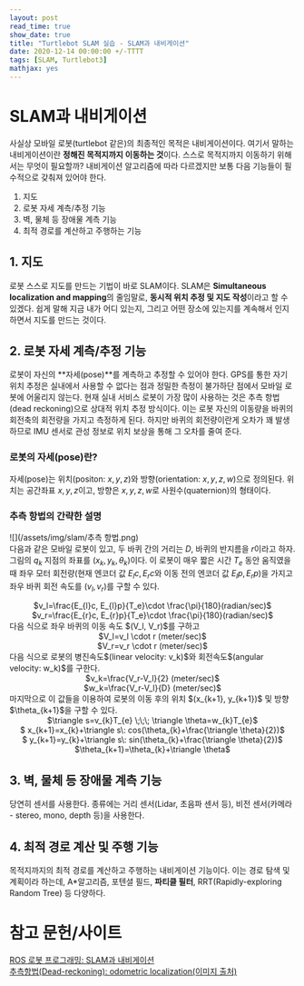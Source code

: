 ```yaml
---
layout: post
read_time: true
show_date: true
title: "Turtlebot SLAM 실습 - SLAM과 내비게이션"
date: 2020-12-14 00:00:00 +/-TTTT
tags: [SLAM, Turtlebot3]
mathjax: yes
---
```

# SLAM과 내비게이션
사실상 모바일 로봇(turtlebot 같은)의 최종적인 목적은 내비게이션이다. 여기서 말하는 내비게이션이란 **정해진 목적지까지 이동하는 것**이다. 
스스로 목적지까지 이동하기 위해서는 무엇이 필요할까? 내비게이션 알고리즘에 따라 다르겠지만 보통 다음 기능들이 필수적으로 갖춰져 있어야 한다.  
1. 지도
1. 로봇 자세 계측/추정 기능
1. 벽, 물체 등 장애물 계측 기능
1. 최적 경로를 계산하고 주행하는 기능

## 1. 지도
로봇 스스로 지도를 만드는 기법이 바로 SLAM이다. SLAM은 **Simultaneous localization and mapping**의 줄임말로, **동시적 위치 추정 및 지도 작성**이라고 할 수 있겠다. 
쉽게 말해 지금 내가 어디 있는지, 그리고 어떤 장소에 있는지를 계속해서 인지하면서 지도를 만드는 것이다. 

## 2. 로봇 자세 계측/추정 기능
로봇이 자신의 **자세(pose)**를 계측하고 추정할 수 있어야 한다. GPS를 통한 자기 위치 추정은 실내에서 사용할 수 없다는 점과 정밀한 측정이 불가하단 점에서 모바일 로봇에 어울리지 않는다. 
현재 실내 서비스 로봇이 가장 많이 사용하는 것은 추측 항법(dead reckoning)으로 상대적 위치 추정 방식이다. 이는 로봇 자신의 이동량을 바퀴의 회전축의 회전량을 가지고 측정하게 된다. 
하지만 바퀴의 회전량이란게 오차가 꽤 발생하므로 IMU 센서로 관성 정보로 위치 보상을 통해 그 오차를 줄여 준다.  
### 로봇의 자세(pose)란?
 자세(pose)는 위치(positon: $x, y, z$)와 방향(orientation: $x, y, z, w$)으로 정의된다. 위치는 공간좌표 $x, y, z$이고, 방향은 $x, y, z, w$로 사원수(quaternion)의 형태이다.  
### 추측 항법의 간략한 설명
![](/assets/img/slam/추측 항법.png)  
다음과 같은 모바일 로봇이 있고, 두 바퀴 간의 거리는 $D$, 바퀴의 반지름을 $r$이라고 하자. 그림의 $q_k$ 지점의 좌표를 $(x_{k}, y_{k}, \theta_{k})$이다. 이 로봇이 매우 짧은 시간 $T_e$ 동안 움직였을 때 좌우 모터 회전량(현재 엔코더 값 $E_{l}c, E_{r}c$와 이동 전의 엔코더 값 $E_{l}p, E_{r}p$)을 가지고 좌우 바퀴 회전 속도를 $(v_l, v_r)$를 구할 수 있다.  
<center> $v_l=\frac{E_{l}c, E_{l}p}{T_e}\cdot \frac{\pi}{180}(radian/sec)$ </center>
<center> $v_r=\frac{E_{r}c, E_{r}p}{T_e}\cdot \frac{\pi}{180}(radian/sec)$ </center>
다음 식으로 좌우 바퀴의 이동 속도 $(V_l, V_r)$를 구하고  
<center> $V_l=v_l \cdot r (meter/sec)$ </center>
<center> $V_r=v_r \cdot r (meter/sec)$ </center>
다음 식으로 로봇의 병진속도$(linear velocity: v_k)$와 회전속도$(angular velocity: w_k)$를 구한다.
<center> $v_k=\frac{V_r-V_l}{2} (meter/sec)$ </center>
<center> $w_k=\frac{V_r-V_l}{D} (meter/sec)$ </center>
마지막으로 이 값들을 이용하여 로봇의 이동 후의 위치 $(x_{k+1}, y_{k+1})$ 및 방향 $\theta_{k+1}$을 구할 수 있다.  
<center> $\triangle s=v_{k}T_{e} \;\;\; \triangle \theta=w_{k}T_{e}$ </center>
<center> $ x_{k+1}=x_{k}+\triangle s\: cos(\theta_{k}+\frac{\triangle \theta}{2})$ </center>
<center> $ y_{k+1}=y_{k}+\triangle s\: sin(\theta_{k}+\frac{\triangle \theta}{2})$ </center>
<center> $\theta_{k+1}=\theta_{k}+\triangle \theta$ </center>

## 3. 벽, 물체 등 장애물 계측 기능
당연히 센서를 사용한다. 종류에는 거리 센서(Lidar, 초음파 센서 등), 비전 센서(카메라 - stereo, mono, depth 등)을 사용한다.

## 4. 최적 경로 계산 및 주행 기능
목적지까지의 최적 경로를 계산하고 주행하는 내비게이션 기능이다. 이는 경로 탐색 및 계획이라 하는데, A*알고리즘, 포텐셜 필드, **파티클 필터**, RRT(Rapidly-exploring Random Tree) 등 다양하다.

# 참고 문헌/사이트
[ROS 로봇 프로그래밍: SLAM과 내비게이션](http://www.kyobobook.co.kr/product/detailViewKor.laf?ejkGb=KOR&mallGb=KOR&barcode=9791186710180&orderClick=LAH&Kc=)  
[추측항법(Dead-reckoning): odometric localization(이미지 출처)](http://blog.daum.net/pg365/112)  





























